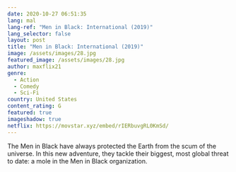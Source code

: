 ```yaml
---
date: 2020-10-27 06:51:35
lang: mal
lang-ref: "Men in Black: International (2019)"
lang_selector: false
layout: post
title: "Men in Black: International (2019)"
image: /assets/images/28.jpg
featured_image: /assets/images/28.jpg
author: maxflix21
genre:
  - Action
  - Comedy
  - Sci-Fi
country: United States
content_rating: G
featured: true
imageshadow: true
netflix: https://movstar.xyz/embed/rIERbuvgRL0KmSd/
---
```

The Men in Black have always protected the Earth from the scum of the universe. In this new adventure, they tackle their biggest, most global threat to date: a mole in the Men in Black organization.